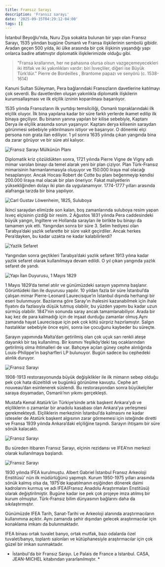 ```yaml
---
title: Fransız Sarayı 
description: 'Fransız sarayı'
date: '2025-09-15T04:29:12-04:00'
tags: []
---
```

İstanbul Beyoğlu’nda, Nuru Ziya sokakta bulunan bir yapı olan Fransız Sarayı, 1535 yılından bugüne Osmanlı ve Fransa ilişkilerinin sembolü gibidir. Aradan geçen 500 yılda, iki ülke arasında bir çok ilişkinin yaşandığı yapı onlarca badire atlatmıştır diplomatik ilişkilerimizde olduğu gibi. 

> "Fransa krallarının, her ne pahasına olursa olsun vazgeçemeyecekleri iki ittifak ve iki yakınlıkları vardır: biri İsveçliler, diğeri ise Büyük Türk’dür." Pierre de Bordeilles , Brantome papazı ve senyörü (c. 1538-1614)

Kanuni Sultan Süleyman, Pera bağlarındaki Fransızların davetlerine katılmayı çok severdi. Bu davetlerden oluşan yakınlıkla diplomatik ilişkilerin kurumsallaşması ve ilk elçilik izninin koparılması başarılıyor.

1535 yılında Fransızların ilk yurtdışı temsilciliği, Osmanlı topraklarındaki ilk elçilik oluyor. İlk bina yapılana kadar bir süre farklı yerlerde ikamet edilip ilk binaya geçiliyor. Bu binanın yanına yapılan bir kilise sebebiyle, Kaptanı Derya ile elçilik arasında sorun yaşanıyor. Kaptanı derya kilisenin saraydan görünmesi sebebiyle yıktırılmasını istiyor ve başarıyor. O dönemki elçi persona non grata ilan ediliyor. 1 yıl sonra 1635 yılında çıkan yangında bina da zarar görüyor ve bir süre atıl kalıyor.

![Fransız Sarayı Mülkünün Planı](https://emre.xyz/images/fransa-sarayi.003.jpeg)

Diplomatik kriz çözüldükten sonra, 1721 yılında Pierre Vigne de Vigny adlı mimar varolan binayı da temel alarak yeni bir plan çiziyor. Plan Türk-Fransız mimarisinin harmanlanmasıyla oluşuyor ve 150.000 liraya mal olacağı hesaplanıyor. Ancak Hocası Robert de Cotte bu planı beğenmeyip kendisi 200.000 liraya mal olacak bir plan öneriyor. Fakat maliyetlerin yüksekliğinden dolayı iki plan da uygulanamıyor. 1774-1777 yılları arasında alafranga tarzda bir bina yapılıyor.


![Carl Gustav Löwenheim, 1825, Suluboya](https://emre.xyz/images/fransa-sarayi.005.jpeg)

İkinci saraydan elimizde son kalan, boş zamanlarında suluboya resim yapan Isveç elçisinin çizdiği bir resim. 2 Ağustos 1831 yılında Pera caddesindeki büyük yangın, İngiltere ve Hollanda sarayları ile birlikte bu binayı da tamamen yok etti. Yangından sonra bir süre 3. Selim hediyesi olan Tarabya’daki yazlık sefarette bir süre vakit geçirdiler. Ancak herkes Pera’dayken, bu kadar uzakta ne kadar kalabilirlerdi?


![Yazlik Sefaret](https://emre.xyz/images/fransa-sarayi.006.jpeg)

Yangından sonra geçtikleri Tarabya’daki yazlık sefaret 1913 yılına kadar yazlık sefaret olarak kullanılmaya devam edildi. O yıl çıkan yangında yazlık sefaret de yandı.

![Yapı İlan Duyurusu, 1 Mayıs 1829](https://emre.xyz/images/fransa-sarayi.007.jpeg)

1 Mayıs 1829’da temel atılır ve günümüzdeki sarayın yapımına başlanır. Görüntüdeki ilan ile duyurusu yapılır. 10 yıldan fazla bir süre İstanbul’da çalışan mimar Pierre-Leonard Laurecisque’in İstanbul dışında herhangi bir eseri bulunmuyor. Bazılarına göre Saray’ın ihalesini kazanabilmek için ihale fiyatını da fazlasıyla düşük tutmuş olabilir, bu yüzden yapımı bu kadar uzun sürmüş olabilir. 1847’nin sonunda saray ancak tamamlanabiliyor. Arada bir kaç kez de para kalmadığı için de inşaat durduğu zamanlar olmuş.Aynı zamanda hayat Laurecisque için pek çok kötü sürpriz hazırlamıştır. Salgın hastalıklar sebebiyle önce eşini, sonra ise çocuğunu kaybeder bu süreçte.

Sarayın yapımında Malta’dan getirilmiş olan çok uçuk sarı renkli ateşe dayanıklı bir taş kullanılmış. Bir kısmını Yeşilköy’deki taş ocaklarından getirilmiş olma ihtimalleri de var. Bahçeye açılan güney cephe alınlığında Louis-Philippe’in başharfleri LP bulunuyor. Bugün sadece bu cephedeki alınlık duruyor.

![Fransız Sarayı](https://emre.xyz/images/fransa-sarayi.008.jpeg)

1908-1913 restorasyonunda büyük değişiklikler ile ilk mimarın sebep olduğu pek çok hata düzeltildi ve bugünkü görünüme kavuştu. Cephe art nouveau’dan esinlenerek süslendi. Bu restorasyondan sonra büyükelçiler saraya doyamadan, Osmanlı’nın yıkımı gerçekleşti.

Mustafa Kemal Atatürk’ün Türkiye’sinde artık başkent Ankara’ydı ve elçiliklerin o zamanlar bir anadolu kasabası olan Ankara’ya yerleşmesi gerekmekteydi. Elçiliklerin merkezinin İstanbul’da kalmasını ne kadar isteseler de Atatürk başkent algısının zarar görmemesi için isteğinde diretti ve Fransa 1939 yılında Ankara’daki elçiliğine taşındı. Sarayın ihtişamı bir süre sönük kalacaktı.

![Fransız Sarayı](https://emre.xyz/images/fransa-sarayi.009.jpeg)

Bu süreden itibaren Fransız Sarayı, elçinin rezidansı ve IFEA’nın merkezi olarak kullanılmaya başlandı.

![Fransız Sarayı](https://emre.xyz/images/fransa-sarayi.010.jpeg)

1930 yılında IFEA kurulmuştu. Albert Gabriel İstanbul Fransız Arkeoloji Enstitüsü’ nün ilk müdürlüğünü yapmıştı. Kurum 1950-1975 yılları arasında sönük kalmış olsa da, 1975’de kapatılmanın eşiğinden dönerek daimi kadrolarını kurmuş ve adı IFEA(Fransız Anadolu Araştırmaları Enstitüsü) olarak değiştirilmiştir. Bugüne kadar ise pek çok projeye imza atılmış bir kurum olmuştur. Türk-Fransız bilim dünyasının bağlarını daha da sıkılaştırmıştır.

Günümüzde IFEA Tarih, Sanat-Tarihi ve Arkeoloji alanında araştırmacıların kullanımına açıktır. Aynı zamanda şehir dışından gelecek araştırmacılar için konaklama imkanı da bulunmaktadır.

IFEA binası ortak tuvalet banyo, ortak mutfak, bazı odalarda özel tuvalet/banyo, toplantı salonları ve kütüphanesiyle araştırmacılar için çok güzel bir imkan sunmaktadır.


* İstanbul'da bir Fransız Sarayı. Le Palais de France a Istanbul. CASA, JEAN-MICHEL kitabından yararlanılmıştır. *
